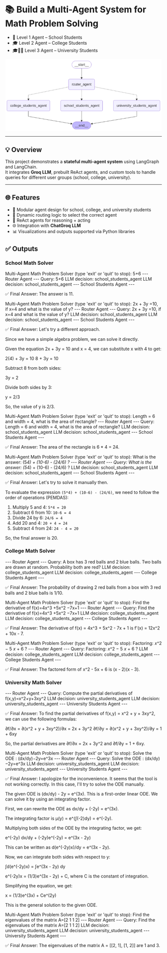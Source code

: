 # 📚 Build a Multi-Agent System for Math Problem Solving

- 🏫 Level 1 Agent – School Students
- 🎓 Level 2 Agent – College Students
- 🎓👨‍🎓 Level 3 Agent – University Students



![alt text](image.png)

---

## 💡 Overview
This project demonstrates a **stateful multi-agent system** using LangGraph and LangChain.  
It integrates **Groq LLM**, prebuilt ReAct agents, and custom tools to handle queries for different user groups (school, college, university).  

---

## 🌐 Features
- 🧩 Modular agent design for school, college, and university students  
- 🔀 Dynamic routing logic to select the correct agent  
- 🤖 ReAct agents for reasoning + acting  
- 🌐 Integration with **ChatGroq LLM**  
- 📊 Visualizations and outputs supported via Python libraries  

## ✅ Outputs

### School Math Solver 

Multi-Agent Math Problem Solver (type 'exit' or 'quit' to stop): 5+6
--- Router Agent ---
Query: 5+6
LLM decision: school_students_agent
LLM decision: school_students_agent
--- School Students Agent ---

✅ Final Answer: The answer is 11.

Multi-Agent Math Problem Solver (type 'exit' or 'quit' to stop): 2x + 3y =10, if x=4 and what is the value of y?
--- Router Agent ---
Query: 2x + 3y =10, if x=4 and what is the value of y?
LLM decision: school_students_agent
LLM decision: school_students_agent
--- School Students Agent ---

✅ Final Answer: Let's try a different approach. 

Since we have a simple algebra problem, we can solve it directly.

Given the equation 2x + 3y = 10 and x = 4, we can substitute x with 4 to get:

2(4) + 3y = 10
8 + 3y = 10

Subtract 8 from both sides:

3y = 2

Divide both sides by 3:

y = 2/3

So, the value of y is 2/3.

Multi-Agent Math Problem Solver (type 'exit' or 'quit' to stop): Length = 6 and width = 4, what is the area of rectangle?
--- Router Agent ---
Query: Length = 6 and width = 4, what is the area of rectangle?
LLM decision: school_students_agent
LLM decision: school_students_agent
--- School Students Agent ---

✅ Final Answer: The area of the rectangle is 6 * 4 = 24.

Multi-Agent Math Problem Solver (type 'exit' or 'quit' to stop): What is the answer: (5*4) + (10-6) - (24/6) ?
--- Router Agent ---
Query: What is the answer: (5*4) + (10-6) - (24/6) ?
LLM decision: school_students_agent
LLM decision: school_students_agent
--- School Students Agent ---

✅ Final Answer: Let's try to solve it manually then.

To evaluate the expression `(5*4) + (10-6) - (24/6)`, we need to follow the order of operations (PEMDAS):

1. Multiply 5 and 4: `5*4 = 20`
2. Subtract 6 from 10: `10-6 = 4`
3. Divide 24 by 6: `24/6 = 4`
4. Add 20 and 4: `20 + 4 = 24`
5. Subtract 4 from 24: `24 - 4 = 20`

So, the final answer is 20.
### College Math Solver

--- Router Agent ---
Query: A box has 3 red balls and 2 blue balls. Two balls are drawn at random. Probability both are red?
LLM decision: college_students_agent
LLM decision: college_students_agent
--- College Students Agent ---

✅ Final Answer: The probability of drawing 2 red balls from a box with 3 red balls and 2 blue balls is 1/10.

Multi-Agent Math Problem Solver (type 'exit' or 'quit' to stop): Find the derivative of f(x)=4x^3 +5x^2 −7x+1
--- Router Agent ---
Query: Find the derivative of f(x)=4x^3 +5x^2 −7x+1
LLM decision: college_students_agent
LLM decision: college_students_agent
--- College Students Agent ---

✅ Final Answer: The derivative of f(x) = 4x^3 + 5x^2 - 7x + 1 is f'(x) = 12x^2 + 10x - 7.

Multi-Agent Math Problem Solver (type 'exit' or 'quit' to stop): Factoring:  𝑥^2 − 5 𝑥 + 6 ?
--- Router Agent ---
Query: Factoring:  𝑥^2 − 5 𝑥 + 6 ?
LLM decision: college_students_agent
LLM decision: college_students_agent
--- College Students Agent ---

✅ Final Answer: The factored form of x^2 - 5x + 6 is (x - 2)(x - 3).

### University Math Solver
--- Router Agent ---
Query: Compute the partial derivatives of f(x,y)=x^2+y+3xy^2
LLM decision: university_students_agent
LLM decision: university_students_agent
--- University Students Agent ---

✅ Final Answer: To find the partial derivatives of f(x,y) = x^2 + y + 3xy^2, we can use the following formulas:

∂f/∂x = ∂(x^2 + y + 3xy^2)/∂x = 2x + 3y^2
∂f/∂y = ∂(x^2 + y + 3xy^2)/∂y = 1 + 6xy

So, the partial derivatives are ∂f/∂x = 2x + 3y^2 and ∂f/∂y = 1 + 6xy.

Multi-Agent Math Problem Solver (type 'exit' or 'quit' to stop): Solve the ODE : (dx/dy)−2y=e^3x
--- Router Agent ---
Query: Solve the ODE : (dx/dy)−2y=e^3x
LLM decision: university_students_agent
LLM decision: university_students_agent
--- University Students Agent ---

✅ Final Answer: I apologize for the inconvenience. It seems that the tool is not working correctly. In this case, I'll try to solve the ODE manually.

The given ODE is (dx/dy) - 2y = e^(3x). This is a first-order linear ODE. We can solve it by using an integrating factor.

First, we can rewrite the ODE as dx/dy + (-2y) = e^(3x).

The integrating factor is μ(y) = e^(∫(-2)dy) = e^(-2y).

Multiplying both sides of the ODE by the integrating factor, we get:

e^(-2y) dx/dy + (-2y)e^(-2y) = e^(3x - 2y)

This can be written as d(e^(-2y)x)/dy = e^(3x - 2y).

Now, we can integrate both sides with respect to y:

∫d(e^(-2y)x) = ∫e^(3x - 2y) dy

e^(-2y)x = (1/3)e^(3x - 2y) + C, where C is the constant of integration.

Simplifying the equation, we get:

x = (1/3)e^(3x) + Ce^(2y)

This is the general solution to the given ODE.

Multi-Agent Math Problem Solver (type 'exit' or 'quit' to stop): Find the eigenvalues of the matrix  A=[2 1    1 2]
--- Router Agent ---
Query: Find the eigenvalues of the matrix  A=[2 1    1 2]
LLM decision: university_students_agent
LLM decision: university_students_agent
--- University Students Agent ---

✅ Final Answer: The eigenvalues of the matrix A = [[2, 1], [1, 2]] are 1 and 3.





